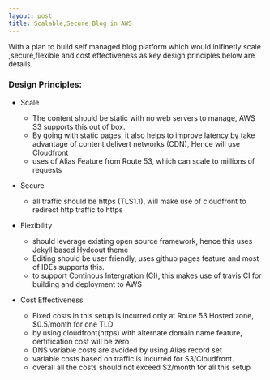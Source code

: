 ```yaml
---
layout: post
title: Scalable,Secure Blog in AWS
---
```


With a plan  to build self managed blog platform which would inifinetly scale ,secure,flexible and cost effectiveness as key design principles below are details. 


### Design Principles: 

* Scale
  - The content should be static with no web servers to manage, AWS S3 supports this out of box.
  - By going with static pages, it also helps to improve latency by take advantage of content delivert networks (CDN), Hence will use Cloudfront 
  - uses of Alias Feature from Route 53, which can scale to millions of requests
  
 
* Secure
  - all traffic should be https (TLS1.1), will make use of cloudfront to redirect http traffic to https 
 
* Flexibility
  - should leverage existing open source framework, hence this uses Jekyll based Hydeout theme
  - Editing should be user friendly, uses github pages feature and most of IDEs supports this.
  - to support Continous Intergration (CI), this makes use of travis CI for building and deployment to AWS
  
* Cost Effectiveness
  - Fixed costs in this setup is incurred only at Route 53 Hosted zone, $0.5/month for one TLD
  - by using cloudfront(https) with alternate domain name feature, certification cost will be zero
  - DNS variable costs are avoided by using Alias record set
  - variable costs based on traffic is incurred for S3/Cloudfront.
  - overall all the costs should not exceed $2/month for all this setup
   
    


